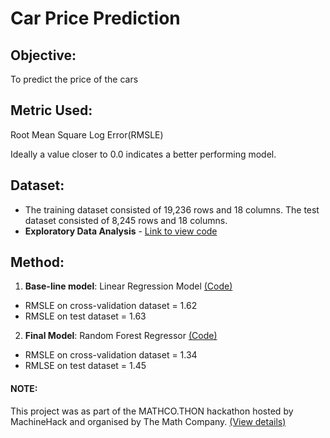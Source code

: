 # Car Price Prediction

## Objective: 
To predict the price of the cars

## Metric Used: 
Root Mean Square Log Error(RMSLE)
<p> Ideally a value closer to 0.0 indicates a better performing model. 

## Dataset: 
* The training dataset consisted of 19,236 rows and 18 columns. The test dataset consisted of 8,245 rows and 18 columns. 
* **Exploratory Data Analysis** - [Link to view code](https://github.com/evil-in/car-price-prediction/blob/main/car_price_prediction_eda.ipynb)
  
## Method: 
1. **Base-line model**: Linear Regression Model [(Code)](https://github.com/evil-in/car-price-prediction/blob/main/car_price_prediction-linear_model.ipynb)
* RMSLE on cross-validation dataset = 1.62
* RMSLE on test dataset = 1.63

2. **Final Model**: Random Forest Regressor [(Code)](https://github.com/evil-in/car-price-prediction/blob/main/car_price_prediction-Random_Forrest_Model.ipynb)
* RMSLE on cross-validation dataset = 1.34
* RMLSE on test dataset = 1.45

#### NOTE: 
This project was as part of the MATHCO.THON hackathon hosted by MachineHack and organised by The Math Company. [(View details)](https://machinehack.com/hackathons/data_hack_mathcothon_car_price_prediction_challenge/overview)
